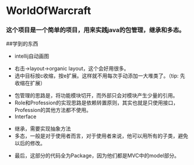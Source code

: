 # WorldOfWarcraft
### 这个项目是一个简单的项目，用来实践java的包管理，继承和多态。
##学到的东西
* intellij自动画图
+ 右击->layout->organic layout，这个会好用很多。
+ 选中目标按c收缩，按e扩展。这样就不用每次手动添加一大堆类了。（tip: 先收缩在扩展）
* 包管理的思路是，将功能模块切开，而外部只会对模块产生少量的引用。
* Role和Profession的实现思路是依赖转置原则，其实也就是只使用接口，Profession的其他方法都不使用。
* Interface
+ 继承，需要实现抽象方法
+ 多态，一般是对于使用者而言，对于使用者来说，他可以用所有的子类，避免以后的修改。
* 最后，这部分的代码全为Package，因为他们都是MVC中的model部分。
